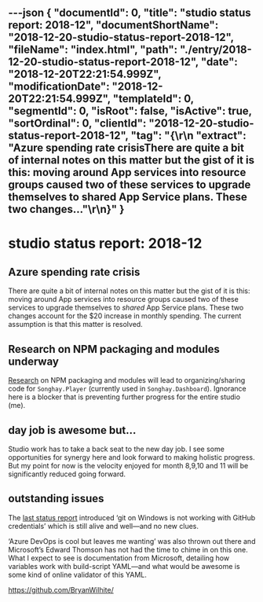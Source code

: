 ---json
{
  "documentId": 0,
  "title": "studio status report: 2018-12",
  "documentShortName": "2018-12-20-studio-status-report-2018-12",
  "fileName": "index.html",
  "path": "./entry/2018-12-20-studio-status-report-2018-12",
  "date": "2018-12-20T22:21:54.999Z",
  "modificationDate": "2018-12-20T22:21:54.999Z",
  "templateId": 0,
  "segmentId": 0,
  "isRoot": false,
  "isActive": true,
  "sortOrdinal": 0,
  "clientId": "2018-12-20-studio-status-report-2018-12",
  "tag": "{\r\n  \"extract\": \"Azure spending rate crisisThere are quite a bit of internal notes on this matter but the gist of it is this: moving around App services into resource groups caused two of these services to upgrade themselves to shared App Service plans. These two changes...\"\r\n}"
}
---

# studio status report: 2018-12

## Azure spending rate crisis

There are quite a bit of internal notes on this matter but the gist of it is this: moving around App services into resource groups caused two of these services to upgrade themselves to *shared* App Service plans. These two changes account for the $20 increase in monthly spending. The current assumption is that this matter is resolved.

## Research on NPM packaging and modules underway

[Research](https://github.com/BryanWilhite/nodejs/tree/master/npm-package) on NPM packaging and modules will lead to organizing/sharing code for `Songhay.Player` (currently used in `Songhay.Dashboard`). Ignorance here is a blocker that is preventing further progress for the entire studio (me).

## day job is awesome but…

Studio work has to take a back seat to the new day job. I see some opportunities for synergy here and look forward to making holistic progress. But my point for now is the velocity enjoyed for month 8,9,10 and 11 will be significantly reduced going forward.

## outstanding issues

The [last status report](http://songhayblog.azurewebsites.net/blog/entry/studio-status-report-2018-11) introduced ‘git on Windows is not working with GitHub credentials’ which is still alive and well—and no new clues.

‘Azure DevOps is cool but leaves me wanting’ was also thrown out there and Microsoft’s Edward Thomson has not had the time to chime in on this one. What I expect to see is documentation from Microsoft, detailing how variables work with build-script YAML—and what would be awesome is some kind of online validator of this YAML.

<https://github.com/BryanWilhite/>
